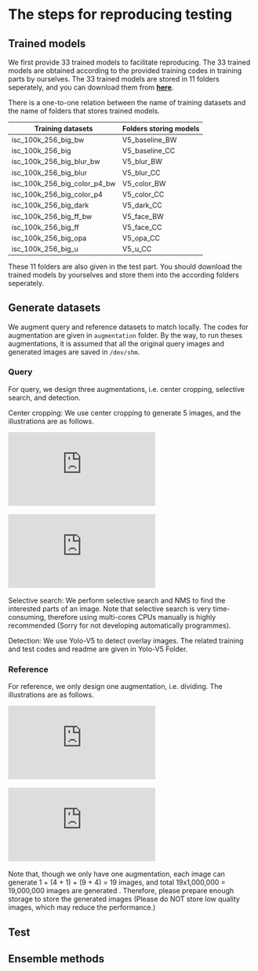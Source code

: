 # The steps for reproducing testing

## Trained models
We first provide 33 trained models to facilitate reproducing. The 33 trained models are obtained according to the provided training codes in training parts by ourselves. The 33 trained models are stored in 11 folders seperately, and you can download them from [**here**](https://drive.google.com/drive/folders/1xVIJdwCDbxVTjmlzo7YXUmlc8JwTUUgA?usp=sharing).

There is a one-to-one relation between the name of training datasets and the name of folders that stores trained models. 

| Training datasets  | Folders storing models |
| ------------- | ------------- |
| isc_100k_256_big_bw  | V5_baseline_BW  |
| isc_100k_256_big | V5_baseline_CC  |
| isc_100k_256_big_blur_bw  | V5_blur_BW  |
| isc_100k_256_big_blur  | V5_blur_CC  |
| isc_100k_256_big_color_p4_bw  | V5_color_BW  |
| isc_100k_256_big_color_p4 | V5_color_CC  |
| isc_100k_256_big_dark | V5_dark_CC  |
| isc_100k_256_big_ff_bw | V5_face_BW  |
| isc_100k_256_big_ff| V5_face_CC  |
| isc_100k_256_big_opa | V5_opa_CC  |
| isc_100k_256_big_u | V5_u_CC  |

These 11 folders are also given in the test part. You should download the trained models by yourselves and store them into the according folders seperately.

## Generate datasets
We augment query and reference datasets to match locally. The codes for augmentation are given in ```augmentation``` folder. By the way, to run theses augmentations, it is assumed that all the original query images and generated images are saved in ```/dev/shm```.

### Query
For query, we design three augmentations, i.e. center cropping, selective search, and detection.

Center cropping: We use center cropping to generate 5 images, and the illustrations are as follows.

![The first center cropping](https://github.com/WangWenhao0716/ISC-Track1-Submission/blob/main/Test/aug_1.pdf)

![The second center cropping](https://github.com/WangWenhao0716/ISC-Track1-Submission/blob/main/Test/aug_2.pdf)

Selective search: We perform selective search and NMS to find the interested parts of an image. Note that selective search is very time-consuming, therefore using multi-cores CPUs manually is highly recommended (Sorry for not developing automatically programmes). 

Detection: We use Yolo-V5 to detect overlay images. The related training and test codes and readme are given in Yolo-V5 Folder.

### Reference
For reference, we only design one augmentation, i.e. dividing. The illustrations are as follows.

![The first dividing](https://github.com/WangWenhao0716/ISC-Track1-Submission/blob/main/Test/aug_3.pdf)

![The second dividing](https://github.com/WangWenhao0716/ISC-Track1-Submission/blob/main/Test/aug_4.pdf)


Note that, though we only have one augmentation, each image can generate 1 + (4 + 1) + (9 + 4) = 19 images, and total 19x1,000,000 = 19,000,000 images are generated . Therefore, please prepare enough storage to store the generated images (Please do NOT store low quality images, which may reduce the performance.)


## Test

## Ensemble methods
